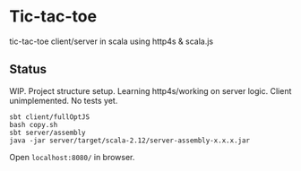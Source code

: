 Tic-tac-toe 
===========

tic-tac-toe client/server in scala using http4s & scala.js

Status
------

WIP.  Project structure setup.
Learning http4s/working on server logic.
Client unimplemented.
No tests yet.

```
sbt client/fullOptJS
bash copy.sh
sbt server/assembly
java -jar server/target/scala-2.12/server-assembly-x.x.x.jar
```

Open `localhost:8080/` in browser.
